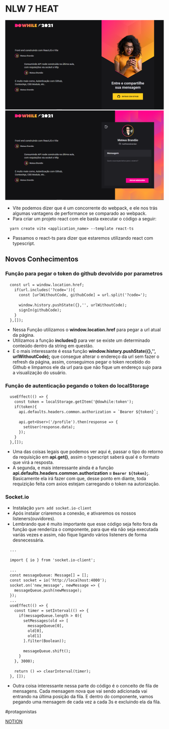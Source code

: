 # NLW 7 HEAT
  ![home](./src/assets/screenshots/home.png)
  ![home-logged](./src/assets/screenshots/home-logged.png)
  - Vite podemos dizer que é um concorrente do webpack, e ele nos trás algumas vantagens de performance se comparado ao webpack.
  - Para criar um projeto react com ele basta executar o código a seguir:
  ```tsx
    yarn create vite <application_name> --template react-ts
  ```
  - Passamos o react-ts para dizer que estaremos utilizando react com typescript.

## Novos Conhecimentos

### Função para pegar o token do github devolvido por parametros
  ```
    const url = window.location.href;
      if(url.includes('?code=')){
        const [urlWithoutCode, githubCode] = url.split('?code=');
        
        window.history.pushState({},'', urlWithoutCode);
        signIn(githubCode);
      }
    },[]);
  ```
  - Nessa Função utilizamos o **window.location.href** para pegar a url atual da página.
  - Utilizamos a função **includes()** para ver se existe um determinado conteúdo dentro da string em questão.
  - E o mais interessante é essa função **window.history.pushState({},'', urlWithoutCode);** que consegue alterar o endereço da url sem fazer o refresh da página, assim, conseguimos pegar o token recebido do Github e limpamos ele da url para que não fique um endereço sujo para a visualização do usuário.

### Função de autenticação pegando o token do localStorage
  ```
    useEffect(() => {
      const token = localStorage.getItem('@dowhile:token');
      if(token){
        api.defaults.headers.common.authorization = `Bearer ${token}`;

        api.get<User>('/profile').then(response => {
          setUser(response.data);
        });
      }
    },[]);
  ```
  - Uma das coisas legais que podemos ver aqui é, passar o tipo do retorno da requisição em **api.get<User>()**, assim o typescript saberá qual é o formato que virá a resposta.
  - A segunda, e mais interessante ainda é a função **api.defaults.headers.common.authorization = `Bearer ${token}`;**. Basicamente ela irá fazer com que, desse ponto em diante, toda requizição feita com axios estejam carregando o token na autorização.
  
### Socket.io
  - Instalação
  ``` yarn add socket.io-client ```
  - Após instalar criaremos a conexão, e ativaremos os nossos listeners(ouvidores).
  - Lembrando que é muito importante que esse código seja feito fora da função que renderiza o componente, para que ela não seja executada variás vezes e assim, não fique ligando vários listeners de forma desnecessária.
  ```
    ...

    import { io } from 'socket.io-client';

    ...
    const messageQueue: Message[] = [];
    const socket = io('http://localhost:4000');
    socket.on('new_message', newMessage => {
      messageQueue.push(newMessage);
    });
    ...
    useEffect(() => {
      const timer = setInterval(() => {
        if(messageQueue.length > 0){
          setMessages(old => [
            messageQueue[0],
            old[0],
            old[1]
          ].filter(Boolean));

          messageQueue.shift();
        }
      }, 3000);

      return () => clearInterval(timer);
    }, []);
  ```
  - Outra coisa interessante nessa parte do código é o conceito de fila de mensagens. Cada mensagem nova que vai sendo adicionada vai entrando na última posição da fila. E dentro do componente, vamos pegando uma mensagem de cada vez a cada 3s e excluindo ela da fila.

#protagonistas

[NOTION](https://alive-slouch-54f.notion.site/REACTJS-STAGE-2-83a906d847da4460b0622eafc6fe6d00)